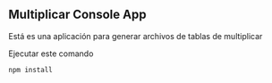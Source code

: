 ## Multiplicar Console App

Está es una aplicación para generar archivos de tablas de multiplicar

Ejecutar este comando

```
npm install
```
